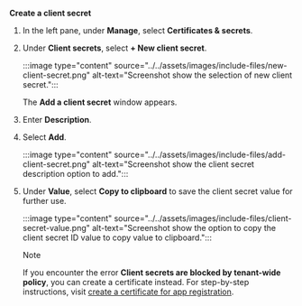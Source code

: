 **Create a client secret**

1. In the left pane, under **Manage**, select **Certificates & secrets**.

1. Under **Client secrets**, select **+ New client secret**.

    :::image type="content" source="../../assets/images/include-files/new-client-secret.png" alt-text="Screenshot show the selection of new client secret.":::

    The **Add a client secret** window appears.

1. Enter **Description**.

1. Select **Add**.

    :::image type="content" source="../../assets/images/include-files/add-client-secret.png" alt-text="Screenshot show the client secret description option to add.":::

1. Under **Value**, select **Copy to clipboard** to save the client secret value for further use.

    :::image type="content" source="../../assets/images/include-files/client-secret-value.png" alt-text="Screenshot show the option to copy the client secret ID value to copy value to clipboard.":::

    > [!NOTE]
    > If you encounter the error **Client secrets are blocked by tenant-wide policy**, you can create a certificate instead. For step-by-step instructions, visit [create a certificate for app registration](https://learn.microsoft.com/en-us/graph/auth-register-app-v2#option-1-add-a-certificate).

